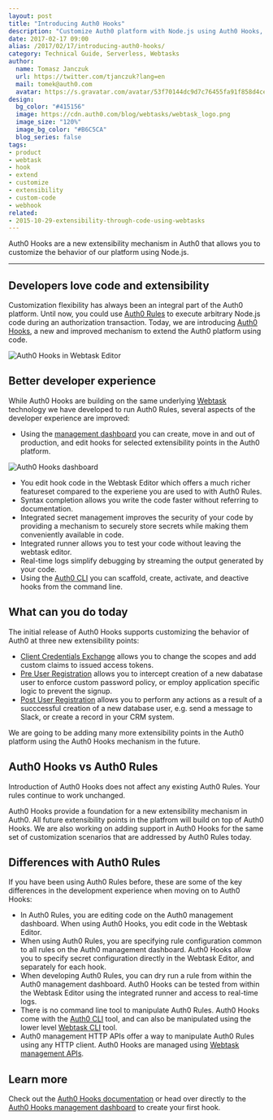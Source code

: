 ```yaml
---
layout: post
title: "Introducing Auth0 Hooks"
description: "Customize Auth0 platform with Node.js using Auth0 Hooks, a new extensibility mechanism powered by Webtasks."
date: 2017-02-17 09:00
alias: /2017/02/17/introducing-auth0-hooks/
category: Technical Guide, Serverless, Webtasks
author:
  name: Tomasz Janczuk
  url: https://twitter.com/tjanczuk?lang=en
  mail: tomek@auth0.com
  avatar: https://s.gravatar.com/avatar/53f70144dc9d7c76455fa91f858d4cec?s=200
design:
  bg_color: "#415156"
  image: https://cdn.auth0.com/blog/webtasks/webtask_logo.png
  image_size: "120%"
  image_bg_color: "#B6C5CA"
  blog_series: false
tags:
- product
- webtask
- hook
- extend
- customize
- extensibility
- custom-code
- webhook
related:
- 2015-10-29-extensibility-through-code-using-webtasks
---
```


Auth0 Hooks are a new extensibility mechanism in Auth0 that allows you to customize the behavior of our platform using Node.js. 

-----

## Developers love code and extensibility

Customization flexibility has always been an integral part of the Auth0 platform. Until now, you could use [Auth0 Rules](https://auth0.com/docs/rules) to execute arbitrary Node.js code during an authorization transaction. Today, we are introducing [Auth0 Hooks](https://auth0.com/docs/auth0-hooks), a new and improved mechanism to extend the Auth0 platform using code. 

![Auth0 Hooks in Webtask Editor](https://cdn.auth0.com/hooks/assets/wt-editor-auth0-hooks.png)  

## Better developer experience

While Auth0 Hooks are building on the same underlying [Webtask](https://webtask.io) technology we have developed to run Auth0 Rules, several aspects of the developer experience are improved: 

* Using the [management dashboard](https://auth0.com/docs/auth0-hooks/dashboard) you can create, move in and out of production, and edit hooks for selected extensibility points in the Auth0 platform. 

![Auth0 Hooks dashboard](https://cdn.auth0.com/hooks/assets/manage-hooks.png)  

* You edit hook code in the Webtask Editor which offers a much richer featureset compared to the experiene you are used to with Auth0 Rules.  
* Syntax completion allows you write the code faster without referring to documentation.  
* Integrated secret management improves the security of your code by providing a mechanism to securely store secrets while making them conveniently available in code.  
* Integrated runner allows you to test your code without leaving the webtask editor.  
* Real-time logs simplify debugging by streaming the output generated by your code.  
* Using the [Auth0 CLI](https://auth0.com/docs/auth0-hooks/cli) you can scaffold, create, activate, and deactive hooks from the command line.  

## What can you do today

The initial release of Auth0 Hooks supports customizing the behavior of Auth0 at three new extensibility points:  

* [Client Credentials Exchange](https://auth0.com/docs/auth0-hooks/extensibility-points/client-credentials-exchange) allows you to change the scopes and add custom claims to issued access tokens.  
* [Pre User Registration](https://auth0.com/docs/auth0-hooks/extensibility-points/pre-user-registration) allows you to intercept creation of a new dabatase user to enforce custom password policy, or employ application specific logic to prevent the signup.  
* [Post User Registration](https://auth0.com/docs/auth0-hooks/extensibility-points/post-user-registration) allows you to perform any actions as a result of a succcessful creation of a new database user, e.g. send a message to Slack, or create a record in your CRM system.  

We are going to be adding many more extensibility points in the Auth0 platform using the Auth0 Hooks mechanism in the future.   

## Auth0 Hooks vs Auth0 Rules

Introduction of Auth0 Hooks does not affect any existing Auth0 Rules. Your rules continue to work unchanged. 

Auth0 Hooks provide a foundation for a new extensibility mechanism in Auth0. All future extensibility points in the platfrom will build on top of Auth0 Hooks. We are also working on adding support in Auth0 Hooks for the same set of customization scenarios that are addressed by Auth0 Rules today. 

## Differences with Auth0 Rules

If you have been using Auth0 Rules before, these are some of the key differences in the development experience when moving on to Auth0 Hooks: 

* In Auth0 Rules, you are editing code on the Auth0 management dashboard. When using Auth0 Hooks, you edit code in the Webtask Editor.  
* When using Auth0 Rules, you are specifying rule configuration common to all rules on the Auth0 management dashboard. Auth0 Hooks allow you to specify secret configuration directly in the Webtask Editor, and separately for each hook.  
* When developing Auth0 Rules, you can dry run a rule from within the Auth0 management dashboard. Auth0 Hooks can be tested from within the Webtask Editor using the integrated runner and access to real-time logs. 
* There is no command line tool to manipulate Auth0 Rules. Auth0 Hooks come with the [Auth0 CLI](https://auth0.com/docs/auth0-hooks/cli) tool, and can also be manipulated using the lower level [Webtask CLI](https://webtask.io/cli) tool.  
* Auth0 management HTTP APIs offer a way to manipulate Auth0 Rules using any HTTP client. Auth0 Hooks are managed using [Webtask management APIs](https://webtask.io/docs/101).  

## Learn more

Check out the [Auth0 Hooks documentation](https://auth0.com/docs/auth0-hooks) or head over directly to the [Auth0 Hooks management dashboard](https://manage.auth0.com/#/hooks) to create your first hook.  
